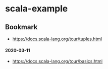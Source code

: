 # scala-example

## Bookmark
- <https://docs.scala-lang.org/tour/tuples.html>
#### 2020-03-11
- <https://docs.scala-lang.org/tour/basics.html>